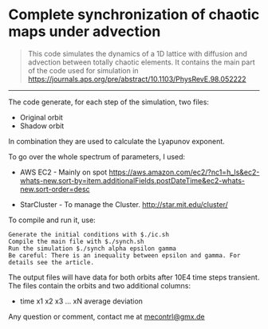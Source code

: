 # Complete synchronization of chaotic maps under advection

> This code simulates the dynamics of a 1D lattice with diffusion and advection between totally chaotic elements.
> It contains the main part of the code used for simulation in https://journals.aps.org/pre/abstract/10.1103/PhysRevE.98.052222

<hr>

The code generate, for each step of the simulation, two files:

* Original orbit
* Shadow orbit

In combination they are used to calculate the Lyapunov exponent.

To go over the whole spectrum of parameters, I used:

* AWS EC2 - Mainly on spot
https://aws.amazon.com/ec2/?nc1=h_ls&ec2-whats-new.sort-by=item.additionalFields.postDateTime&ec2-whats-new.sort-order=desc

* StarCluster - To manage the Cluster.
http://star.mit.edu/cluster/


To compile and run it, use:

    Generate the initial conditions with $./ic.sh
    Compile the main file with $./synch.sh
    Run the simulation $./synch alpha epsilon gamma
    Be careful: There is an inequality between epsilon and gamma. For details see the article.

The output files will have data for both orbits after 10E4 time steps transient. The files contain the orbits and two additional columns:
* time x1 x2 x3 ... xN average deviation

Any question or comment, contact me at mecontrl@gmx.de
